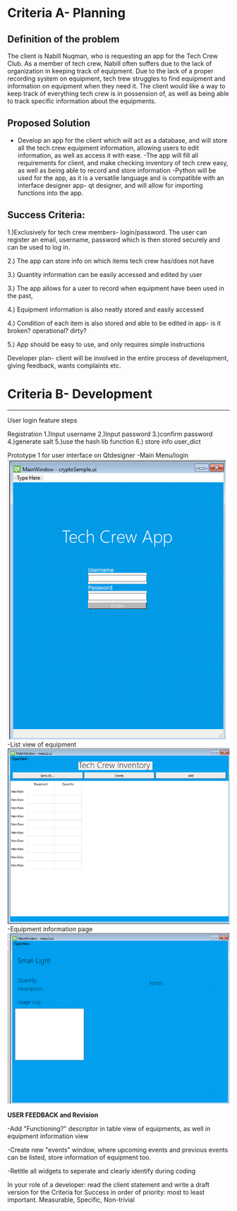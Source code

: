 
# Criteria A- Planning


## Definition of the problem
The client is Nabill Nuqman, who is requesting an app for the Tech Crew Club.
As a member of tech crew, Nabill often suffers due to the lack of organization in keeping track of equipment. Due to the lack of a proper recording system on equipment, tech trew struggles to find equipment and information on equipment when they need it. The client would like a way to keep track of everything tech crew is in possension of, as well as being able to track specific information about the equipments.
## Proposed Solution
- Develop an app for the client which will act as a database, and will store all the tech crew equipment information, allowing users to edit information, as well as access it with ease.
-The app will fill all requirements for client, and make checking inventory of tech crew easy, as well as being able to record and store information
-Python will be used for the app, as it is a versatile language and is compatible with an interface designer app- qt designer, and will allow for importing functions into the app.
## Success Criteria:
1.)Exclusively for tech crew members- login/password. The user can register an email, username, password which is then stored securely and can be used to log in.

2.) The app can store info on which items tech crew has/does not have

3.) Quantity information can be easily accessed and edited by user

3.) The app allows for a user to record when equipment have been used in the past,

4.) Equipment information is also neatly stored and easily accessed

4.) Condition of each item is also stored and able to be edited in app- is it broken? operational? dirty?

5.) App should be easy to use, and only requires simple instructions

Developer plan- client will be involved in the entire process of development, giving feedback, wants complaints etc. 

# Criteria B- Development
---------------
User login feature steps

Registration
1.)Input username
2.)Input password
3.)confirm password
4.)generate salt
5.)use the hash lib function
6.) store info user_dict

Prototype 1 for user interface on Qtdesigner
-Main Menu/login
![Mainmenu](Mainwindow.png.png)
-List view of equipment
![secondmenu](seconwindow.png.png)
-Equipment information page
![thirdmenu](thirdwindow.png.png)

**USER FEEDBACK and Revision**

-Add "Functioning?" descriptor in table view of equipments, as well in equipment information view

-Create new "events" window, where upcoming events and previous events can be listed, store information of equipment too.

-Retitle all widgets to seperate and clearly identify during coding

In your role of a developer: read the client statement and write a draft version for the Criteria for Success in order of priority: most to least important.  Measurable, Specific, Non-trivial





